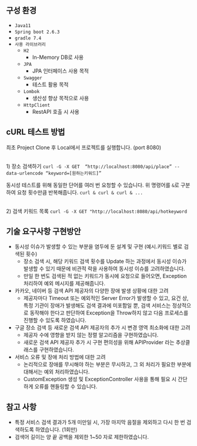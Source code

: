 구성 환경
----
* `Java11`
* `Spring boot 2.6.3`
* `gradle 7.4`
* `사용 라이브러리`
	- `H2` 
		- In-Memory DB로 사용
	- `JPA`
		- JPA 인터페이스 사용 목적
	- `Swagger`
		- 테스트 활용 목적
	- `Lombok`
		- 생산성 향상 목적으로 사용
	-  `HttpClient`
		- RestAPI 호출 시 사용
	



cURL 테스트 방법
----
최초 Project Clone 후 Local에서 프로젝트를 실행합니다. (port 8080)

<br/>1) 장소 검색하기 
`curl -G -X GET  “http://localhost:8080/api/place” --data-urlencode “keyword=[원하는키워드]”`


동시성 테스트를 위해 동일한 단어를 여러 번 요청할 수 있습니다. 위 명령어를 `&`로 구분하여 요청 횟수만큼 반복해줍니다.
`curl & curl & curl & ...`

<br/>2) 검색 키워드 목록
`curl -G -X GET "http://localhost:8080/api/hotkeyword`


기술 요구사항 구현방안
----
- 동시성 이슈가 발생할 수 있는 부분을 염두에 둔 설계 및 구현 (예시.키워드 별로 검색된 횟수)
	- 장소 검색 시, 해당 키워드 검색 횟수를 Update 하는 과정에서 동시성 이슈가 발생할 수 있기 때문에 비관적 락을 사용하여 동시성 이슈를 고려하였습니다.
	- 만일 한 번도 검색된 적 없는 키워드가 동시에 요청으로 들어오면, Exception 처리하여 예외 메시지를 제공해줍니다.
- 카카오, 네이버 등 검색 API 제공자의 다양한 장애 발생 상황에 대한 고려
	- 제공자마다 Timeout 또는 예외적인 Server Error가 발생할 수 있고, 요건 상, 특정 기관이 장애가 발생해도 검색 결과에 미포함일 뿐, 검색 서비스는 정상적으로 동작해야 한다고 판단하여 Exception을 Throw하지 않고 다음 프로세스를 진행할 수 있도록 하였습니다.
- 구글 장소 검색 등 새로운 검색 API 제공자의 추가 시 변경 영역 최소화에 대한 고려
	- 제공자 수에 영향을 받지 않는 정렬 알고리즘을 구현하였습니다.
	- 새로운 검색 API 제공자 추가 시 구현 편의성을 위해 APIProvider 라는 추상클래스를 구현하였습니다.
- 서비스 오류 및 장애 처리 방법에 대한 고려
	- 논리적으로 장애를 무시해야 하는 부분은 무시하고, 그 외 처리가 필요한 부분에 대해서는 예외 처리하였습니다.
	- CustomException 생성 및 ExceptionController 사용을 통해 필요 시 간단하게 오류를 핸들링할 수 있습니다.


참고 사항
----
- 특정 서비스 검색 결과가 5개 미만일 시, 가장 마지막 음절을 제외하고 다시 한 번 검색하도록 하였습니다. (1회만)
- 검색어 길이는 양 끝 공백을 제외한 1~50 자로 제한하였습니다.




